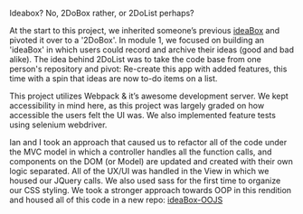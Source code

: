 Ideabox? No, 2DoBox rather, or 2DoList perhaps?

At the start to this project, we inherited someone’s previous [ideaBox](https://github.com/kswhyte/idea-box) and pivoted it over to a '2DoBox'. In module 1, we focused on building an 'ideaBox' in which users could record and archive their ideas (good and bad alike). The idea behind 2DoList was to take the code base from one person's repository and pivot: Re-create this app with added features, this time with a spin that ideas are now to-do items on a list. 

This project utilizes Webpack & it’s awesome development server. We kept accessibility in mind here, as this project was largely graded on how accessible the users felt the UI was. We also implemented feature tests using selenium webdriver.

Ian and I took an approach that caused us to refactor all of the code under the MVC model in which a controller handles all the function calls, and components on the DOM (or Model) are updated and created with their own logic separated. All of the UX/UI was handled in the View in which we housed our JQuery calls. We also used sass for the first time to organize our CSS styling. We took a stronger approach towards OOP in this rendition and housed all of this code in a new repo: [ideaBox-OOJS](https://github.com/kswhyte/idea-box-oojs)
